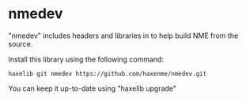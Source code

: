nmedev
======

"nmedev" includes headers and libraries in to help build NME from the source.

Install this library using the following command:

	haxelib git nmedev https://github.com/haxenme/nmedev.git


You can keep it up-to-date using "haxelib upgrade"
